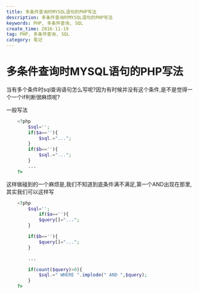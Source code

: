 ```yaml
---
title: 多条件查询时MYSQL语句的PHP写法
description: 多条件查询时MYSQL语句的PHP写法
keywords: PHP, 多条件查询, SQL
create_time: 2016-11-19
tag: PHP, 多条件查询, SQL
category: 笔记
---
```


# 多条件查询时MYSQL语句的PHP写法

当有多个条件时sql查询语句怎么写呢?因为有时候并没有这个条件,是不是觉得一个一个if判断很麻烦呢?

一般写法

```php
	<?php
		$sql='';
		if($a==''){
			$sql.="...";
		}
		if($b==''){
			$sql.="...";
		}
		...
	?>
```

这样做碰到的一个麻烦是,我们不知道到底条件满不满足,第一个AND出现在那里,其实我们可以这样写

```php
	<?php
		$sql='';
			if($a==''){
			$query[]="...";
		}

		if($b==''){
			$query[]="...";
		}

		...

		if(count($query)>0){
			$sql.=" WHERE ".implode(" AND ",$query);
		}
	?>
```






